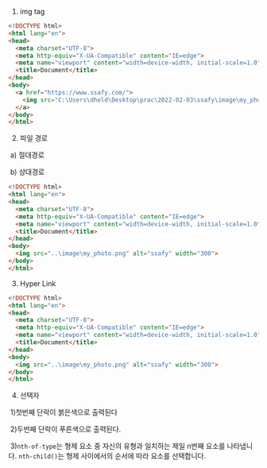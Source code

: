 1.  img tag

```html
<!DOCTYPE html>
<html lang="en">
<head>
  <meta charset="UTF-8">
  <meta http-equiv="X-UA-Compatible" content="IE=edge">
  <meta name="viewport" content="width=device-width, initial-scale=1.0">
  <title>Document</title>
</head>
<body>
  <a href="https://www.ssafy.com/">
    <img src="C:\Users\dheld\Desktop\prac\2022-02-03\ssafy\image\my_photo.png" alt="ssafy" width="300">
  </a>
</body>
</html>
```

2. 파일 경로

​		a) 절대경로

​		b) 상대경로

```html
<!DOCTYPE html>
<html lang="en">
<head>
  <meta charset="UTF-8">
  <meta http-equiv="X-UA-Compatible" content="IE=edge">
  <meta name="viewport" content="width=device-width, initial-scale=1.0">
  <title>Document</title>
</head>
<body>
  <img src="..\image\my_photo.png" alt="ssafy" width="300">
</body>
</html>
```

3. Hyper Link

```html
<!DOCTYPE html>
<html lang="en">
<head>
  <meta charset="UTF-8">
  <meta http-equiv="X-UA-Compatible" content="IE=edge">
  <meta name="viewport" content="width=device-width, initial-scale=1.0">
  <title>Document</title>
</head>
<body>
  <img src="..\image\my_photo.png" alt="ssafy" width="300">
</body>
</html>
```

4. 선택자

​		1)첫번째 단락이 붉은색으로 출력된다

​		2)두번째 단락이 푸른색으로 출력된다.

​		3)`nth-of-type`는 형제 요소 중 자신의 유형과 일치하는 제일 n번째 요소를 나타냅니다. `nth-child()`는  형제 사이에서의 순서에 따라 요소를 선택합니다.

```html

```
